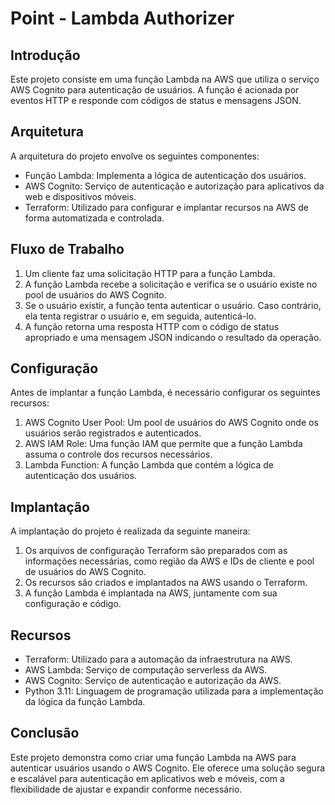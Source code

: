 # Point - Lambda Authorizer

## Introdução

Este projeto consiste em uma função Lambda na AWS que utiliza o serviço AWS Cognito para autenticação de usuários. A função é acionada por eventos HTTP e responde com códigos de status e mensagens JSON.

## Arquitetura

A arquitetura do projeto envolve os seguintes componentes:

- Função Lambda: Implementa a lógica de autenticação dos usuários.
- AWS Cognito: Serviço de autenticação e autorização para aplicativos da web e dispositivos móveis.
- Terraform: Utilizado para configurar e implantar recursos na AWS de forma automatizada e controlada.

## Fluxo de Trabalho

1. Um cliente faz uma solicitação HTTP para a função Lambda.
2. A função Lambda recebe a solicitação e verifica se o usuário existe no pool de usuários do AWS Cognito.
3. Se o usuário existir, a função tenta autenticar o usuário. Caso contrário, ela tenta registrar o usuário e, em seguida, autenticá-lo.
4. A função retorna uma resposta HTTP com o código de status apropriado e uma mensagem JSON indicando o resultado da operação.

## Configuração

Antes de implantar a função Lambda, é necessário configurar os seguintes recursos:

1. AWS Cognito User Pool: Um pool de usuários do AWS Cognito onde os usuários serão registrados e autenticados.
2. AWS IAM Role: Uma função IAM que permite que a função Lambda assuma o controle dos recursos necessários.
3. Lambda Function: A função Lambda que contém a lógica de autenticação dos usuários.

## Implantação

A implantação do projeto é realizada da seguinte maneira:

1. Os arquivos de configuração Terraform são preparados com as informações necessárias, como região da AWS e IDs de cliente e pool de usuários do AWS Cognito.
2. Os recursos são criados e implantados na AWS usando o Terraform.
3. A função Lambda é implantada na AWS, juntamente com sua configuração e código.

## Recursos

- Terraform: Utilizado para a automação da infraestrutura na AWS.
- AWS Lambda: Serviço de computação serverless da AWS.
- AWS Cognito: Serviço de autenticação e autorização da AWS.
- Python 3.11: Linguagem de programação utilizada para a implementação da lógica da função Lambda.
  
## Conclusão

Este projeto demonstra como criar uma função Lambda na AWS para autenticar usuários usando o AWS Cognito. Ele oferece uma solução segura e escalável para autenticação em aplicativos web e móveis, com a flexibilidade de ajustar e expandir conforme necessário.
